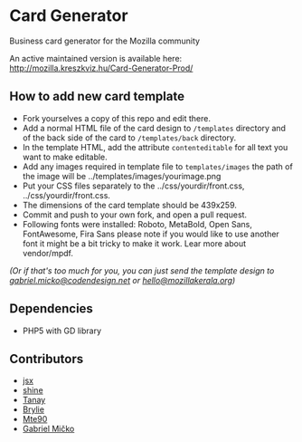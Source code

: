 Card Generator
==============
Business card generator for the Mozilla community

An active maintained version is available here:
http://mozilla.kreszkviz.hu/Card-Generator-Prod/

## How to add new card template ##
* Fork yourselves a copy of this repo and edit there.
* Add a normal HTML file of the card design to `/templates` directory and of the back side of the card to `/templates/back` directory.
* In the template HTML, add the attribute `contenteditable` for all text you want to make editable.
* Add any images required in template file to `templates/images` the path of the image will be ../templates/images/yourimage.png
* Put your CSS files separately to the ../css/yourdir/front.css, ../css/yourdir/front.css.
* The dimensions of the card template should be 439x259.
* Commit and push to your own fork, and open a pull request.
* Following fonts were installed: Roboto, MetaBold, Open Sans, FontAwesome, Fira Sans please note
if you would like to use another font it might be a bit tricky to make it work.
Lear more about vendor/mpdf.

_(Or if that's too much for you, you can just send the template design to gabriel.micko@codendesign.net or hello@mozillakerala.org)_

## Dependencies ##
* PHP5 with GD library

## Contributors ##
* [jsx](https://github.com/riverspirit)
* [shine](https://github.com/shinescodes)
* [Tanay](https://github.com/tanay1337)
* [Brylie](https://github.com/brylie)
* [Mte90](https://github.com/Mte90)
* [Gabriel Mičko](https://github.com/gabrielmicko)
